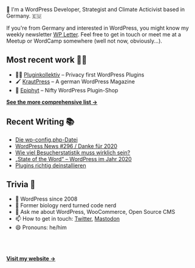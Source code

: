👋 I'm a WordPress Developer, Strategist and Climate Acticivist based in Germany. 🇪🇺

If you're from Germany and interested in WordPress, you might know my weekly newsletter [WP Letter](https://wpletter.de/). Feel free to get in touch or meet me at a Meetup or WordCamp somewhere (well not now, obviously...).


## Most recent work 👷‍♂️

- 👨‍💻 [Pluginkollektiv](https://github.com/pluginkollektiv) – Privacy first WordPress Plugins
- 🖌️ [KrautPress](https://krautpress.de) – A german WordPress Magazine
- 🌱 [Epiphyt](https://epiph.yt) – Nifty WordPress Plugin-Shop

**[See the more comprehensive list &rarr;](https://simonkraft.com/what-i-do)**


## Recent Writing 📚

<!-- BLOG-POST-LIST:START -->
- [Die wp-config.php-Datei](https://krautpress.de/2020/wpconfig-datei/?planetwp=true)
- [WordPress News #296 / Danke für 2020](https://feed.wpletter.de/link/14399/14174255/296)
- [Wie viel Besucherstatistik muss wirklich sein?](https://krautpress.de/2020/wie-viel-besucherstatistik/?planetwp=true)
- [„State of the Word“ – WordPress im Jahr 2020](https://krautpress.de/2020/state-of-the-word-2/?planetwp=true)
- [Plugins richtig deinstallieren](https://krautpress.de/2020/plugins-richtig-deinstallieren/?planetwp=true)
<!-- BLOG-POST-LIST:END -->


## Trivia 🤪

- 👴 WordPress since 2008
- 🌱 Former biology nerd turned code nerd
- 💬 Ask me about WordPress, WooCommerce, Open Source CMS
- 📫 How to get in touch: [Twitter](https://twitter.com/krafit), [Mastodon](https://dewp.space/@simon)
- 😄 Pronouns: he/him

<br/><br/><br/>
**[Visit my website &rarr;](https://simonkraft.com)**